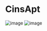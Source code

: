 # CinsApt
![image](https://user-images.githubusercontent.com/76588005/223412757-26354661-24f4-4405-8257-3fce4d429fd4.png)
![image](https://user-images.githubusercontent.com/76588005/223412853-763b71c2-7e01-4e28-bbac-0f8eca0d3a10.png)


